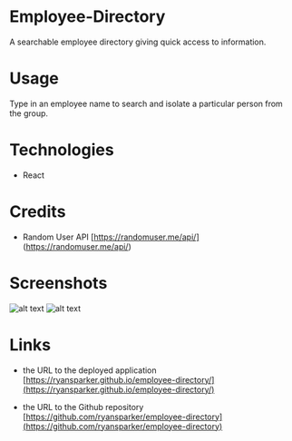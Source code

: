 # Employee-Directory
A searchable employee directory giving quick access to information.

# Usage
Type in an employee name to search and isolate a particular person from the group.

# Technologies
* React

# Credits
* Random User API
[https://randomuser.me/api/] (https://randomuser.me/api/)

# Screenshots 
![alt text](https://github.com/ryansparker/employee-directory/public/employee-directory1.jpg)
![alt text](https://github.com/ryansparker/employee-directory/public/employee-directory2.jpg)

# Links
* the URL to the deployed application
[https://ryansparker.github.io/employee-directory/](https://ryansparker.github.io/employee-directory/)

* the URL to the Github repository
[https://github.com/ryansparker/employee-directory](https://github.com/ryansparker/employee-directory)